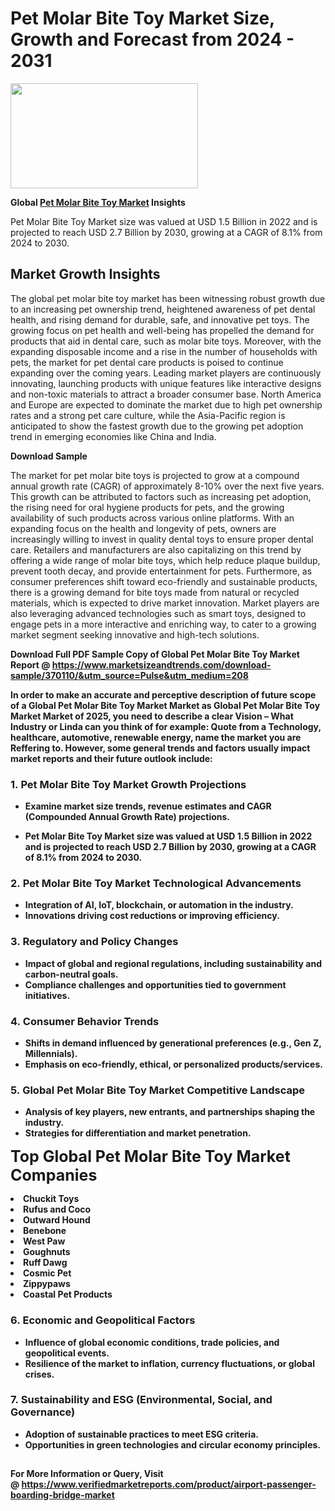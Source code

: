 <H1>Pet Molar Bite Toy Market Size, Growth and Forecast from 2024 - 2031</H1><img class="aligncenter size-medium wp-image-584254" src="https://thirdeyenews.in/wp-content/uploads/2024/09/Global-Market-Research-300x168.jpeg" alt="" width="300" height="168" /><p><strong>Global&nbsp;<a href="https://www.marketsizeandtrends.com/download-sample/370110/&amp;utm_source=Pulse&amp;utm_medium=208">Pet Molar Bite Toy Market</a> Insights</strong></p><p>Pet Molar Bite Toy Market size was valued at USD 1.5 Billion in 2022 and is projected to reach USD 2.7 Billion by 2030, growing at a CAGR of 8.1% from 2024 to 2030.</p><p><h2>Market Growth Insights</h2> <p>The global pet molar bite toy market has been witnessing robust growth due to an increasing pet ownership trend, heightened awareness of pet dental health, and rising demand for durable, safe, and innovative pet toys. The growing focus on pet health and well-being has propelled the demand for products that aid in dental care, such as molar bite toys. Moreover, with the expanding disposable income and a rise in the number of households with pets, the market for pet dental care products is poised to continue expanding over the coming years. Leading market players are continuously innovating, launching products with unique features like interactive designs and non-toxic materials to attract a broader consumer base. North America and Europe are expected to dominate the market due to high pet ownership rates and a strong pet care culture, while the Asia-Pacific region is anticipated to show the fastest growth due to the growing pet adoption trend in emerging economies like China and India.</p> <p><strong>Download Sample</strong></p> <p>The market for pet molar bite toys is projected to grow at a compound annual growth rate (CAGR) of approximately 8-10% over the next five years. This growth can be attributed to factors such as increasing pet adoption, the rising need for oral hygiene products for pets, and the growing availability of such products across various online platforms. With an expanding focus on the health and longevity of pets, owners are increasingly willing to invest in quality dental toys to ensure proper dental care. Retailers and manufacturers are also capitalizing on this trend by offering a wide range of molar bite toys, which help reduce plaque buildup, prevent tooth decay, and provide entertainment for pets. Furthermore, as consumer preferences shift toward eco-friendly and sustainable products, there is a growing demand for bite toys made from natural or recycled materials, which is expected to drive market innovation. Market players are also leveraging advanced technologies such as smart toys, designed to engage pets in a more interactive and enriching way, to cater to a growing market segment seeking innovative and high-tech solutions. <p><strong></p><p><span class=""><strong>Download Full PDF Sample Copy of Global Pet Molar Bite Toy Market Report</strong> @ <a href="https://www.marketsizeandtrends.com/download-sample/370110/&amp;utm_source=Pulse&amp;utm_medium=208" target="_blank">https://www.marketsizeandtrends.com/download-sample/370110/&amp;utm_source=Pulse&amp;utm_medium=208</a></span></p><p>In order to make an accurate and perceptive description of future scope of a Global&nbsp;Pet Molar Bite Toy Market Market as Global&nbsp;Pet Molar Bite Toy Market Market of 2025, you need to describe a clear Vision &ndash; What Industry or Linda can you think of for example: Quote from a Technology, healthcare, automotive, renewable energy, name the market you are Reffering to. However, some general trends and factors usually impact market reports and their future outlook include:</p><h3>1.&nbsp;<strong>Pet Molar Bite Toy Market Growth Projections</strong></h3><ul><li>Examine market size trends, revenue estimates and CAGR (Compounded Annual Growth Rate) projections.</li><li><p>Pet Molar Bite Toy Market size was valued at USD 1.5 Billion in 2022 and is projected to reach USD 2.7 Billion by 2030, growing at a CAGR of 8.1% from 2024 to 2030.</p></li></ul><h3>2.&nbsp;<strong>Pet Molar Bite Toy Market Technological Advancements</strong></h3><ul><li>Integration of AI, IoT, blockchain, or automation in the industry.</li><li>Innovations driving cost reductions or improving efficiency.</li></ul><h3>3.&nbsp;<strong>Regulatory and Policy Changes</strong></h3><ul><li>Impact of global and regional regulations, including sustainability and carbon-neutral goals.</li><li>Compliance challenges and opportunities tied to government initiatives.</li></ul><h3>4.&nbsp;<strong>Consumer Behavior Trends</strong></h3><ul><li>Shifts in demand influenced by generational preferences (e.g., Gen Z, Millennials).</li><li>Emphasis on eco-friendly, ethical, or personalized products/services.</li></ul><h3>5.&nbsp;<strong>Global Pet Molar Bite Toy Market Competitive Landscape</strong></h3><ul><li>Analysis of key players, new entrants, and partnerships shaping the industry.</li><li>Strategies for differentiation and market penetration.</li></ul><p data-pm-slice="1 1 []"><span style="color: inherit; font-family: inherit; font-size: 25px;">Top Global Pet Molar Bite Toy Market Companies</span></p><div class="" data-test-id=""><p><li>Chuckit Toys</li><li> Rufus and Coco</li><li> Outward Hound</li><li> Benebone</li><li> West Paw</li><li> Goughnuts</li><li> Ruff Dawg</li><li> Cosmic Pet</li><li> Zippypaws</li><li> Coastal Pet Products</li></p></div><h3>6.&nbsp;<strong>Economic and Geopolitical Factors</strong></h3><ul><li>Influence of global economic conditions, trade policies, and geopolitical events.</li><li>Resilience of the market to inflation, currency fluctuations, or global crises.</li></ul><h3>7.&nbsp;<strong>Sustainability and ESG (Environmental, Social, and Governance)</strong></h3><ul><li>Adoption of sustainable practices to meet ESG criteria.</li><li>Opportunities in green technologies and circular economy principles.</li></ul><h2><strong style="font-size: 14px;">For More Information or Query, Visit @&nbsp;</strong><a style="background-color: #ffffff; font-size: 14px;" href="https://www.marketsizeandtrends.com/report/pet-molar-bite-toy-market/" target="_blank">https://www.verifiedmarketreports.com/product/airport-passenger-boarding-bridge-market</a></h2>
